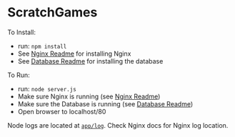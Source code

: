 # ScratchGames

To Install:
* run: `npm install`
* See [Nginx Readme](nginx/) for installing Nginx
* See [Database Readme](app/db/) for installing the database

To Run:
* run: `node server.js`
* Make sure Nginx is running (see [Nginx Readme](nginx/))
* Make sure the Database is running (see [Database Readme](app/db/))
* Open browser to localhost/80

Node logs are located at [`app/log`](app/log/).
Check Nginx docs for Nginx log location.
